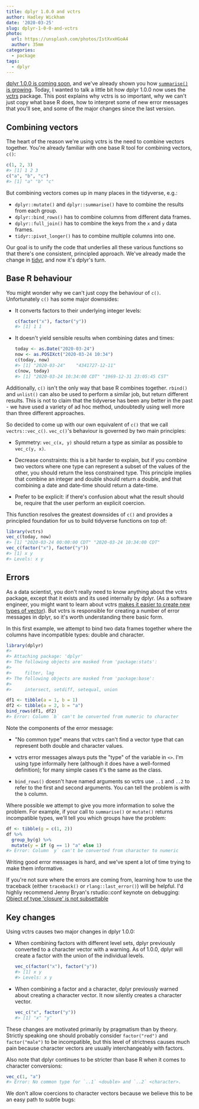 ```yaml
---
title: dplyr 1.0.0 and vctrs
author: Hadley Wickham
date: '2020-03-25'
slug: dplyr-1-0-0-and-vctrs
photo:
  url: https://unsplash.com/photos/IstXvxHGoA4
  author: 35mm
categories:
  - package
tags:
  - dplyr
---
```


[dplyr 1.0.0 is coming soon](https://www.tidyverse.org/blog/2020/03/dplyr-1-0-0-is-coming-soon/), and we've already shown you how [`summarise()` is growing](https://www.tidyverse.org/blog/2020/03/dplyr-1-0-0-summarise/). Today, I wanted to talk a little bit how dplyr 1.0.0 now uses the  [vctrs](http://vctrs.r-lib.org/) package. This post explains why vctrs is so important, why we can't just copy what base R does, how to interpret some of new error messages that you'll see, and some of the major changes since the last version.



## Combining vectors

The heart of the reason we're using vctrs is the need to combine vectors together. You're already familiar with one base R tool for combining vectors, `c()`:


```r
c(1, 2, 3)
#> [1] 1 2 3
c("a", "b", "c")
#> [1] "a" "b" "c"
```

But combining vectors comes up in many places in the tidyverse, e.g.:

* `dplyr::mutate()` and `dplyr::summarise()` have to combine the results 
  from each group.
* `dplyr::bind_rows()` has to combine columns from different data frames.
* `dplyr::full_join()`  has to combine the keys from the `x` and `y` data
  frames.
* `tidyr::pivot_longer()` has to combine multiple columns into one.

Our goal is to unify the code that underlies all these various functions so that there's one consistent, principled approach. We've already made the change in [tidyr](https://www.tidyverse.org/blog/2019/09/tidyr-1-0-0/), and now it's dplyr's turn. 

## Base R behaviour

You might wonder why we can't just copy the behaviour of `c()`. Unfortunately `c()` has some major downsides:

*   It converts factors to their underlying integer levels:
    
    
    ```r
    c(factor("x"), factor("y"))
    #> [1] 1 1
    ```
  
*   It doesn't yield sensible results when combining dates and times:

    
    ```r
    today <- as.Date("2020-03-24")
    now <- as.POSIXct("2020-03-24 10:34")
    c(today, now)
    #> [1] "2020-03-24"    "4341727-12-11"
    c(now, today)
    #> [1] "2020-03-24 10:34:00 CDT" "1969-12-31 23:05:45 CST"
    ```

Additionally, `c()` isn't the only way that base R combines together. `rbind()` and `unlist()` can also be used to perform a similar job, but return different results. This is not to claim that the tidyverse has been any better in the past - we have used a variety of ad hoc method, undoubtedly using well more than three different approaches. 

So decided to come up with our own equivalent of `c()` that we call `vectrs::vec_c()`. `vec_c()`'s behaviour is governed by two main principles:

* Symmetry: `vec_c(x, y)` should return a type as similar as possible to 
  `vec_c(y, x)`.

* Decrease constraints: this is a bit harder to explain, but if you combine
  two vectors where one type can represent a subset of the values of the other,
  you should return the less constrained type. This principle implies that
  combine an integer and double should return a double, and that combining
  a date and date-time should return a date-time.

* Prefer to be explicit: if there's confusion about what the result should be,
  require that the user perform an explicit coercion.

This function resolves the greatest downsides of `c()` and provides a principled foundation for us to build tidyverse functions on top of:


```r
library(vctrs)
vec_c(today, now)
#> [1] "2020-03-24 00:00:00 CDT" "2020-03-24 10:34:00 CDT"
vec_c(factor("x"), factor("y"))
#> [1] x y
#> Levels: x y
```

## Errors

As a data scientist, you don't really need to know anything about the vctrs package, except that it exists and its used internally by dplyr. (As a software engineer, you might want to learn about vctrs [makes it easier to create new types of vector](https://vctrs.r-lib.org/articles/s3-vector.html)). But vctrs is responsible for creating a number of error messages in dplyr, so it's worth understanding there basic form.

In this first example, we attempt to bind two data frames together where the columns have incompatible types: double and character.


```r
library(dplyr)
#> 
#> Attaching package: 'dplyr'
#> The following objects are masked from 'package:stats':
#> 
#>     filter, lag
#> The following objects are masked from 'package:base':
#> 
#>     intersect, setdiff, setequal, union

df1 <- tibble(a = 1, b = 1)
df2 <- tibble(a = 2, b = "a")
bind_rows(df1, df2)
#> Error: Column `b` can't be converted from numeric to character
```
Note the components of the error message:

* "No common type" means that vctrs can't find a vector type that can
  represent both double and character values. 
  
* vctrs error messages always puts the "type" of the variable in `<>`.
  I'm using type informally here (although it does have a well-formed
  definition); for many simple cases it's the same as the class.
  
* `bind_rows()` doesn't have named arguments so vctrs use `..1` and 
  `..2` to refer to the first and second arguments. You can tell the
  problem is with the `b` column.
  
Where possible we attempt to give you more information to solve the problem. For example, if your call to `summarise()` or `mutate()` returns incompatible types, we'll tell you which groups have the problem:


```r
df <- tibble(g = c(1, 2))
df %>% 
  group_by(g) %>% 
  mutate(y = if (g == 1) "a" else 1)
#> Error: Column `y` can't be converted from character to numeric
```
Writing good error messages is hard, and we've spent a lot of time trying to make them informative. 

If you're not sure where the errors are coming from, learning how to use the traceback (either `traceback()` or `rlang::last_error()`) will be helpful. I'd highliy recommend Jenny Bryan's rstudio::conf keynote on debugging: [Object of type 'closure' is not subsettable](https://resources.rstudio.com/rstudio-conf-2020/object-of-type-closure-is-not-subsettable-jenny-bryan)

## Key changes

Using vctrs causes two major changes in dplyr 1.0.0:

*   When combining factors with different level sets, dplyr previously 
    converted to a character vector with a warning. As of 1.0.0, dplyr will
    create a factor with the union of the individual levels.
  
    
    ```r
    vec_c(factor("x"), factor("y"))
    #> [1] x y
    #> Levels: x y
    ```
  
*   When combining a factor and a character, dplyr previously warned about
    creating a character vector. It now silently creates a character vector.

    
    ```r
    vec_c("x", factor("y"))
    #> [1] "x" "y"
    ```

These changes are motivated primarily by pragmatism than by theory. Strictly speaking one should probably consider `factor("red")` and `factor("male")` to be incompatible, but this level of strictness causes much pain because character vectors are usually interchangeably with factors.

Also note that dplyr continues to be stricter than base R when it comes to character conversions: 


```r
vec_c(1, "a")
#> Error: No common type for `..1` <double> and `..2` <character>.
```

We don't allow coercions to character vectors because we believe this to be an easy path to subtle bugs:
